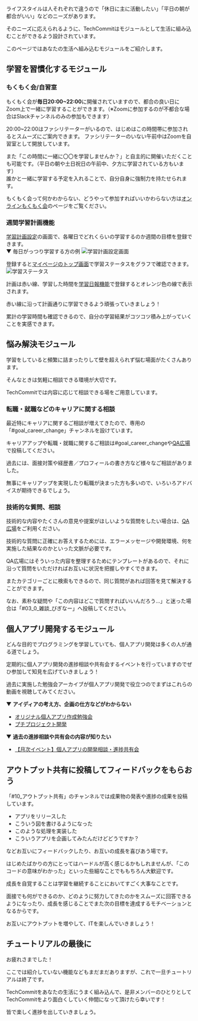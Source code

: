 ライフスタイルは人それぞれで違うので「休日に主に活動したい」「平日の朝が都合がいい」などのニーズがあります。

そのニーズに応えられるように、TechCommitはモジュールとして生活に組み込むことができるよう設計されています。

このページではあなたの生活へ組み込むモジュールをご紹介します。

## 学習を習慣化するモジュール
### もくもく会/自習室
もくもく会が**毎日20:00~22:00**に開催されていますので、都合の良い日にZoom上で一緒に学習することができます。（※Zoomに参加するのが不都合な場合はSlackチャンネルのみの参加もできます）

20:00~22:00はファシリテーターがいるので、はじめはこの時間帯に参加されるとスムーズにご案内できます。
ファシリテーターのいない午前中はZoomを自習室として開放しています。

また「この時間に一緒に〇〇を学習しませんか？」と自主的に開催いただくことも可能です。（平日の朝や土日祝日の午前中、夕方に学習されている方もいます）  
誰かと一緒に学習する予定を入れることで、自分自身に強制力を持たせられます。

もくもく会って何かわからない、どうやって参加すればいいかわらない方は[オンラインもくもく会](/mokumoku)のページをご覧ください。

### 週間学習計画機能
[学習計画設定](https://www.tech-commit.jp/your/weekly_learning_plan/edit)の画面で、各曜日でどれくらいの学習するのか週間の目標を登録できます。  
▼ 毎日がっつり学習する方の例
![学習計画設定画面](/images/tutorial/study-plan.jpg)

登録すると[マイページのトップ画面](https://www.tech-commit.jp/)で学習ステータスをグラフで確認できます。
![学習ステータス](/images/tutorial/study-graph.jpg)

計画は赤い線、学習した時間を[学習日報機能](/learning-report/)で登録するとオレンジ色の線で表示されます。

赤い線に沿って計画通りに学習できるよう頑張っていきましょう！

累計の学習時間も確認できるので、自分の学習結果がコツコツ積み上がっていくことを実感できます。

## 悩み解決モジュール
学習をしていると頻繁に詰まったりして壁を超えられず悩む場面がたくさんあります。

そんなときは気軽に相談できる環境が大切です。

TechCommitでは内容に応じて相談できる場をご用意しています。

### 転職・就職などのキャリアに関する相談
最近特にキャリアに関するご相談が増えてきたので、専用の「#goal_career_change」チャンネルを設けています。

キャリアアップや転職・就職に関するご相談は#goal_career_changeや[QA広場](https://www.tech-commit.jp/main/questions)で投稿してください。

過去には、面接対策や経歴書／プロフィールの書き方など様々なご相談がありました。

無事にキャリアップを実現したり転職が決まった方も多いので、いろいろアドバイスが期待できるでしょう。

### 技術的な質問、相談
技術的な内容やたくさんの意見や提案がほしいような質問をしたい場合は、[QA広場](https://www.tech-commit.jp/main/questions)をご利用ください。

技術的な質問に正確にお答えするためには、エラーメッセージや開発環境、何を実施した結果なのかといった文脈が必要です。

QA広場にはそういった内容を整理するためにテンプレートがあるので、それに沿って質問をいただければお互いに状況を把握しやすくできます。

またカテゴリーごとに検索もできるので、同じ質問があれば回答を見て解決することができます。

なお、素朴な疑問や「この内容はどこで質問すればいいんだろう...」と迷った場合は「#03_0_雑談_びぎなー」へ投稿してください。

## 個人アプリ開発するモジュール
どんな目的でプログラミングを学習していても、個人アプリ開発は多くの人が通る道でしょう。

定期的に個人アプリ開発の進捗相談や共有会するイベントを行っていますのでぜひ参加して知見を広げていきましょう！

過去に実施した勉強会アーカイブが個人アプリ開発で役立つのでまずはこれらの動画を視聴してみてください。

▼ **アイディアの考え方、企画の仕方などがわからない**

- [オリジナル個人アプリ作成勉強会](https://www.tech-commit.jp/main/event_archives?watching_status=all&title=%E3%82%AA%E3%83%AA%E3%82%B8%E3%83%8A%E3%83%AB%E5%80%8B%E4%BA%BA%E3%82%A2%E3%83%97%E3%83%AA)
- [プチプロジェクト開発](https://www.tech-commit.jp/main/event_archives?watching_status=all&title=&tag_ids%5B%5D=16)

▼ **過去の進捗相談や共有会の内容が知りたい**

- [【月次イベント】個人アプリの開発相談・進捗共有会](https://www.tech-commit.jp/main/event_archives?watching_status=all&title=&tag_ids%5B%5D=25)

## アウトプット共有に投稿してフィードバックをもらおう
「#10_アウトプット共有」のチャンネルでは成果物の発表や進捗の成果を投稿しています。

- アプリをリリースした
- こういう図を書けるようになった
- このような処理を実装した
- こういうアプリを企画してみたんだけどどうですか？

などお互いにフィードバックしたり、お互いの成長を喜びあう場です。

はじめたばかりの方にとってはハードルが高く感じるかもしれませんが、「このコードの意味がわかった」といった些細なことでももちろん大歓迎です。

成長を自覚することは学習を継続することにおいてすごく大事なことです。

面接でも何ができるのか、どのように努力してきたのかをスムーズに回答できるようになったり、成長を感じることでまた次の目標を達成するモチベーションとなるからです。

お互いにアウトプットを増やして、ITを楽しんでいきましょう！

## チュートリアルの最後に

お疲れさまでした！

ここでは紹介していない機能などもまだまだありますが、これで一旦チュートリアルは終了です。

TechCommitをあなたの生活にうまく組み込んで、是非メンバーのひとりとしてTechCommitをより面白くしていく仲間になって頂けたら幸いです！

皆で楽しく進捗を出していきましょう。

